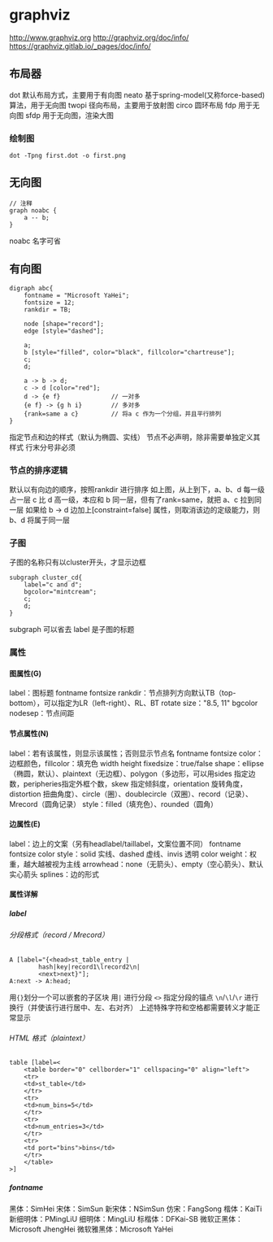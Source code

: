 # graphviz
<http://www.graphviz.org>
<http://graphviz.org/doc/info/>
<https://graphviz.gitlab.io/_pages/doc/info/>

## 布局器
dot 默认布局方式，主要用于有向图
neato 基于spring-model(又称force-based)算法，用于无向图
twopi 径向布局，主要用于放射图
circo 圆环布局
fdp 用于无向图
sfdp 用于无向图，渲染大图

### 绘制图
```
dot -Tpng first.dot -o first.png
```

## 无向图
```
// 注释
graph noabc {
	a -- b;
}
```
noabc 名字可省

## 有向图
```
digraph abc{
	fontname = "Microsoft YaHei";
	fontsize = 12;
	rankdir = TB;

	node [shape="record"];
	edge [style="dashed"];

	a;
	b [style="filled", color="black", fillcolor="chartreuse"];
	c;
	d;

	a -> b -> d;
	c -> d [color="red"];
	d -> {e f}				// 一对多
	{e f} -> {g h i}		// 多对多
	{rank=same a c}			// 将a c 作为一个分组，并且平行排列
}
```
指定节点和边的样式（默认为椭圆、实线）
节点不必声明，除非需要单独定义其样式
行末分号非必须

### 节点的排序逻辑
默认以有向边的顺序，按照rankdir 进行排序
如上图，从上到下，a、b、d 每一级占一层
c 比 d 高一级，本应和 b 同一层，但有了rank=same，就把 a、c 拉到同一层
如果给 b -> d 边加上[constraint=false] 属性，则取消该边的定级能力，则b、d 将属于同一层

### 子图
子图的名称只有以cluster开头，才显示边框
```
subgraph cluster_cd{
	label="c and d";
	bgcolor="mintcream";
	c;
	d;
}
```
subgraph 可以省去
label 是子图的标题

### 属性

#### 图属性(G)
label：图标题
fontname
fontsize
rankdir：节点排列方向默认TB（top-bottom），可以指定为LR（left-right）、RL、BT
rotate
size："8.5, 11"
bgcolor
nodesep：节点间距

#### 节点属性(N)
label：若有该属性，则显示该属性；否则显示节点名
fontname
fontsize
color：边框颜色，fillcolor：填充色
width
height
fixedsize：true/false
shape：ellipse（椭圆，默认）、plaintext（无边框）、polygon（多边形，可以用sides 指定边数，peripheries指定外框个数，skew 指定倾斜度，orientation 旋转角度，distortion 扭曲角度）、circle（圈）、doublecircle（双圈）、record（记录）、Mrecord（圆角记录）
style：filled（填充色）、rounded（圆角）

#### 边属性(E)
label：边上的文案（另有headlabel/taillabel，文案位置不同）
fontname
fontsize
color
style：solid 实线、dashed 虚线、invis 透明
color
weight：权重，越大越被视为主线
arrowhead：none（无箭头）、empty（空心箭头）、默认实心箭头
splines：边的形式

#### 属性详解
##### label
###### 分段格式（record / Mrecord）
```
A [label="{<head>st_table_entry |
		hash|key|record1\lrecord2\n|
		<next>next}"];
A:next -> A:head;
```
用`{}`划分一个可以嵌套的子区块
用`|` 进行分段
`<>` 指定分段的锚点
`\n`/`\l`/`\r` 进行换行（并使该行进行居中、左、右对齐）
上述特殊字符和空格都需要转义才能正常显示

###### HTML 格式（plaintext）
```
table [label=<
	<table border="0" cellborder="1" cellspacing="0" align="left">
	<tr>
	<td>st_table</td>
	</tr>
	<tr>
	<td>num_bins=5</td>
	</tr>
	<tr>
	<td>num_entries=3</td>
	</tr>
	<tr>
	<td port="bins">bins</td>
	</tr>
	</table>
>]
```

##### fontname
黑体：SimHei
宋体：SimSun
新宋体：NSimSun
仿宋：FangSong
楷体：KaiTi
新细明体：PMingLiU
细明体：MingLiU
标楷体：DFKai-SB
微软正黑体：Microsoft JhengHei
微软雅黑体：Microsoft YaHei
